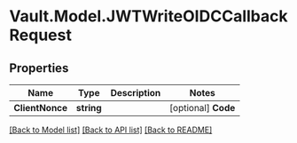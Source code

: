 # Vault.Model.JWTWriteOIDCCallbackRequest

## Properties

Name | Type | Description | Notes
------------ | ------------- | ------------- | -------------
**ClientNonce** | **string** |  | [optional] **Code** | **string** |  | [optional] **IdToken** | **string** |  | [optional] **State** | **string** |  | [optional] 

[[Back to Model list]](../README.md#documentation-for-models) [[Back to API list]](../README.md#documentation-for-api-endpoints) [[Back to README]](../README.md)

